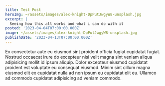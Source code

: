 ```yaml
---
title: Test Post
heroImg: ~/assets/images/alex-knight-DpPutJwgyW8-unsplash.jpg
excerpt: |
  Seeing how this all works and what i can do with it
posted: '2023-04-04T07:00:00.000Z'
image: ~/assets/images/alex-knight-DpPutJwgyW8-unsplash.jpg
publishDate: '2023-04-13T07:00:00.000Z'
---
```

Ex consectetur aute eu eiusmod sint proident officia fugiat cupidatat fugiat. Nostrud occaecat irure do excepteur nisi velit magna sint veniam aliqua adipisicing mollit id ipsum aliquip. Dolor excepteur eiusmod cupidatat proident est voluptate eu consequat eiusmod. Minim sint cillum magna eiusmod elit ex cupidatat nulla ad non ipsum eu cupidatat elit eu. Ullamco ad commodo cupidatat adipisicing ad veniam commodo.
